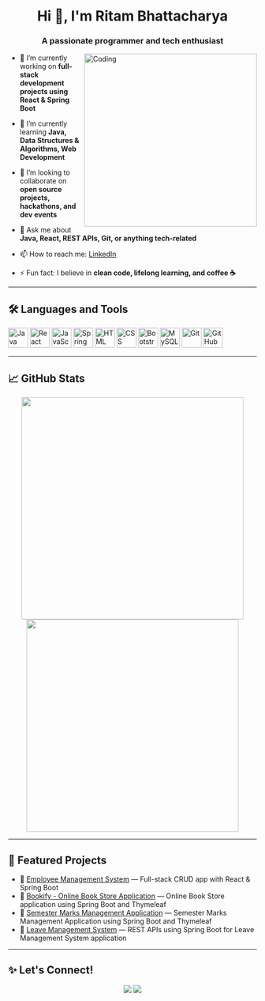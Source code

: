 <h1 align="center">Hi 👋, I'm Ritam Bhattacharya</h1>
<h3 align="center">A passionate programmer and tech enthusiast</h3>

<img align="right" alt="Coding" width="350" src="https://media.giphy.com/media/qgQUggAC3Pfv687qPC/giphy.gif">

- 🔭 I’m currently working on **full-stack development projects using React & Spring Boot**

- 🌱 I’m currently learning **Java, Data Structures & Algorithms, Web Development**

- 👯 I’m looking to collaborate on **open source projects, hackathons, and dev events**

- 💬 Ask me about **Java, React, REST APIs, Git, or anything tech-related**

- 📫 How to reach me: [LinkedIn](https://www.linkedin.com/in/ritam-bhattacharya-a65236222/)

- ⚡ Fun fact: I believe in **clean code, lifelong learning, and coffee ☕**

---

## 🛠️ Languages and Tools

<p>
  <img src="https://cdn.jsdelivr.net/gh/devicons/devicon/icons/java/java-original.svg" alt="Java" width="40" height="40"/>
  <img src="https://cdn.jsdelivr.net/gh/devicons/devicon/icons/react/react-original.svg" alt="React" width="40" height="40"/>
  <img src="https://cdn.jsdelivr.net/gh/devicons/devicon/icons/javascript/javascript-original.svg" alt="JavaScript" width="40" height="40"/>
  <img src="https://cdn.jsdelivr.net/gh/devicons/devicon/icons/spring/spring-original.svg" alt="Spring Boot" width="40" height="40"/>
  <img src="https://cdn.jsdelivr.net/gh/devicons/devicon/icons/html5/html5-original.svg" alt="HTML" width="40" height="40"/>
  <img src="https://cdn.jsdelivr.net/gh/devicons/devicon/icons/css3/css3-original.svg" alt="CSS" width="40" height="40"/>
  <img src="https://cdn.jsdelivr.net/gh/devicons/devicon/icons/bootstrap/bootstrap-plain.svg" alt="Bootstrap" width="40" height="40"/>
  <img src="https://cdn.jsdelivr.net/gh/devicons/devicon/icons/mysql/mysql-original.svg" alt="MySQL" width="40" height="40"/>
  <img src="https://cdn.jsdelivr.net/gh/devicons/devicon/icons/git/git-original.svg" alt="Git" width="40" height="40"/>
  <img src="https://cdn.jsdelivr.net/gh/devicons/devicon/icons/github/github-original.svg" alt="GitHub" width="40" height="40"/>
</p>

---

## 📈 GitHub Stats

<p align="center">
  <img src="https://github-readme-stats.vercel.app/api?username=RitamBhattacharya&show_icons=true&theme=radical" width="450"/>
 <img src="https://github-readme-streak-stats.herokuapp.com/?user=RitamBhattacharya&theme=radical" width="430"/>
</p>



---

## 📌 Featured Projects

- 🔹 [Employee Management System](https://github.com/RitamBhattacharya/EmployeeManagementSystem) — Full-stack CRUD app with React & Spring Boot  
- 🔹 [Bookify - Online Book Store Application](https://github.com/RitamBhattacharya/Bookify-Online-Book-Store-Application) — Online Book Store application using Spring Boot and Thymeleaf  
- 🔹 [Semester Marks Management Application](https://github.com/RitamBhattacharya/Semester-Marks-Management-Application) — Semester Marks Management Application using Spring Boot and Thymeleaf  
- 🔹 [Leave Management System](https://github.com/RitamBhattacharya/Backend_LMS) — REST APIs using Spring Boot for Leave Management System application

---

## ✨ Let's Connect!

<p align="center">
  <a href="https://www.linkedin.com/in/ritam-bhattacharya-a65236222/"><img src="https://img.shields.io/badge/-LinkedIn-blue?style=for-the-badge&logo=linkedin&logoColor=white"/></a>
  <a href="mailto:imrit33@gmail.com"><img src="https://img.shields.io/badge/-Gmail-D14836?style=for-the-badge&logo=gmail&logoColor=white"/></a>
</p>
